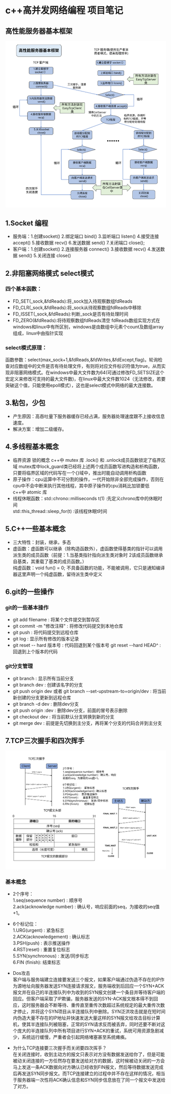 # c++高并发网络编程  项目笔记    
## 高性能服务器基本框架
![image](https://github.com/Ye-Xiao12/Network_programming/blob/master/picture/%E9%AB%98%E6%80%A7%E8%83%BD%E6%9C%8D%E5%8A%A1%E5%99%A8%E6%A1%86%E6%9E%B6.svg)  
## 1.Socket 编程  
- 服务端：1.创建socket()  2.绑定端口 bind()  3.监听端口 listen()  4.接受连接 accept()  5.接收数据 recv()  6.发送数据 send()  7.关闭端口 close();  
- 客户端：1.创建socket()  2.连接服务器 connect()  3.接收数据 recv()  4.发送数据 send()  5.关闭连接 close()  

## 2.非阻塞网络模式 select模式  
### 四个基本函数：  
 - FD_SET(_sock,&fdReads):将_sock加入待观察数组fdReads  
 - FD_CLR(_sock,&fdReads):将_sock从待观察数组fdReads中移除  
 - FD_ISSET(_sock,&fdReads):判断_sock是否有待处理时间  
 - FD_ZERO(&fdReads):将待观察数组fdReads清空
fdReads数组实现方式在windows和linux中有所区别，windows是由数组中元素个count及数组array组成，linux中由指针实现  
### select模式原理：  
  函数参数：select(max_sock+1,&fdReads,&fdWrites,&fdExcept,flag)。轮询检查对应数组中的文件是否有待处理文件，有则将对应文件标识符值为true，从而实现非阻塞网络模式。在windows中最大文件数为64(可通过修改FD_SETSIZE这个宏定义来修改可支持的最大文件数)，在linux中最大文件数1024（无法修改，若要突破这个值，只能使用epoll模式），这也是select模式中网络的最大连接数。
  
## 3.粘包，少包  
 - 产生原因：高吞吐量下服务器缓存已经占满，服务器处理速度跟不上接收信息速度。  
 - 解决方案：增加二级缓存。  
  
## 4.多线程基本概念
 - 临界资源 锁的概念 c++中 mutex 库  .lock() 和 .unlock成员函数锁定了临界区域
	mutex库中lock_guard类已经将上述两个成员函数写进构造和析构函数，只要将临界区域的代码写在一个{}域中，推出时能自动调用析构函数
 - 原子操作：cpu运算中不可分割的操作，一代开始除非全部完成操作，否则在cpu中不会中断来执行其他线程，其中原子操作的cpu消耗比加锁要低  
	c++中 atomic 库    
 - 线程休眠函数：std::chrono::milliseconds t(1)    :先定义chrono库中的休眠时间  
	            std::this_thread::sleep_for(t)     :该线程休眠t时间
  
## 5.C++一些基本概念    
- 三大特性：封装，继承，多态
- 虚函数：虚函数可以继承（除构造函数外），虚函数使得基类的指针可以调用派生类的成员函数（前提：1.当基类指针指向派生类对象时 2该成员函数继承自基类，其重载了基类的成员函数。）  
	纯虚函数：void fun() = 0; 不具备函数的功能，不能被调用，它只是通知编译器这里声明一个纯虚函数，留待派生类中定义  
  
## 6.git的一些操作  
### git的一些基本操作  
 - git add filename : 将某个文件提交到暂存区  
 - git commit -m "修改注释"  : 将修改代码提交到本地仓库  
 - git push : 将代码提交到远程仓库  
 - git log : 显示所有修改的版本记录  
 - git reset -- hard 版本号 : 代码回退到某个版本号  git reset --hard HEAD^ : 回退到上个版本的代码
### git分支管理  
 - git branch : 显示所有当前分支  
 - git branch dev : 创建该名字的分支  
 - git push origin dev 或者 git branch --set-upstream-to=origin/dev : 将当前新创建的分支更新到远程仓库  
 - git branch -d dev : 删除dev分支  
 - git push origin :dev : 删除dev分支，前面的冒号表示删除
 - git checkout dev : 将当前默认分支转换到新的分支  
 - git merge dev : 前提是先切换到主分支，再将某个分支的代码合并到主分支  
 ## 7.TCP三次握手和四次挥手  
 ![image](https://github.com/Ye-Xiao12/network_programming/blob/master/picture/%E4%B8%89%E6%AC%A1%E6%8F%A1%E6%89%8B%E5%9B%9B%E6%AC%A1%E6%8C%A5%E6%89%8B.svg)  
### 基本概念  
- 2个序号：  
1.seq(sequence number) : 顺序号  
2.ack(acknowledge number) : 确认号，响应前面的seq，为接收的seq值+1。  
  
 - 6个标记位：  
1.URG(urgent) : 紧急标志  
2.ACK(acknowledgement) : 确认标志  
3.PSH(push) : 表示推送操作  
4.RST(reset) : 重置复位标志  
5.SYN(synchronous) : 发送/同步标志  
6.FIN (finish): 结束标志  
  
- Dos攻击  
客户端与服务端建立连接要发送三个报文，如果客户端通过伪造不存在的IP作为源地址向服务器发送SYN连接请求报文，服务端收到后回应一个SYN+ACK报文并在自己的半连接队列中为收到的SYN报文创建一个条目并等待客户端的回应。但客户端采取了IP欺骗，服务器发送的SYN-ACK报文根本得不到回应，这时服务器会不断等待、重传直至重传次数超过系统规定的最大重传次数才停止，并将这个SYN项目从半连接队列中删除。SYN泛洪攻击就是在短时间内伪造大量不存在的IP地址并快速发送大量这样的SYN报文给攻击目标计算机，使其半连接队列被阻塞，正常的SYN请求反而被丢弃，同时还要不断对这个庞大的半连接队列中所有项目进行SYN+ACK的重试，系统可用资源急剧减少，系统运行缓慢，严重者会引起网络堵塞甚至系统瘫痪。  
 - 为什么TCP连接要三次握手而关闭要四次挥手？  
在关闭连接时，收到主动方的报文只表示对方没有数据发送给你了，但是可能被动关闭连接的一方任然存在要发送给对方的数据，这时候被动关闭的一方会马上发送一条ACK数据向对方确认已经收到FIN报文，然后等待数据发送完成后再发送SYN同步报文。而TCP连接建立的过程中并不存在这样的情况，相当于服务器端一次性将ACK确认信息和SYN同步信息放在了同一个报文中发送给了对方。  
 



